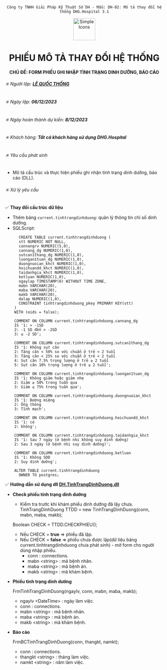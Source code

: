 <div align="center">

`Công ty TNHH Giải Pháp Kỹ Thuật Số DH - Mẫu: DH-02: Mô tả thay đổi hệ thống DHG.Hospital 3.1`

</div>

<div align="center">
  <img src="https://raw.githubusercontent.com/dh-hos/dhg.hospitalprinter/main/Deploy_Tools/Logo.ico" alt="Simple Icons" width=70>
  <h1>PHIẾU MÔ TẢ THAY ĐỔI HỆ THỐNG</h1>  
</div>
<div align="center">

#### CHỦ ĐỀ: FORM PHIẾU GHI NHẬP TÌNH TRẠNG DINH DƯỠNG, BÁO CÁO

</div>

###### :eight_spoked_asterisk: Người lập: [**LÊ QUỐC THỐNG**](https://github.com/lequocthong29)


###### :eight_spoked_asterisk: Ngày lập: **06/12/2023**

###### :eight_spoked_asterisk: Ngày hoàn thành dự kiến: **8/12/2023**

###### :eight_spoked_asterisk: Khách hàng: **Tất cả khách hàng sử dụng DHG.Hospital**

###### :eight_spoked_asterisk: Yêu cầu phát sinh

- Mô tả cấu trúc và thực hiện phiếu ghi nhận tình trạng dinh dưỡng, báo cáo (DLL).

###### :eight_spoked_asterisk: Xử lý yêu cầu

:white_check_mark: **Thay đổi cấu trúc dữ liệu**

- Thêm bảng `current.tinhtrangdinhduong`: quản lý thông tin chỉ số dinh dưỡng.
- SQLScript: 

```
      CREATE TABLE current.tinhtrangdinhduong (
      stt NUMERIC NOT NULL,
      cannangrv NUMERIC(5,0),
      cannang_dg NUMERIC(1,0),
      sutcan1thang_dg NUMERIC(1,0),
      luongan1tuan_dg NUMERIC(1,0),
      duongnuoian_khct NUMERIC(1,0),
      hoichuandd_khct NUMERIC(1,0),
      taidanhgia_khct NUMERIC(1,0),
      ketluan NUMERIC(1,0),
      ngaylap TIMESTAMP(0) WITHOUT TIME ZONE,
      mabn VARCHAR(20),
      maba VARCHAR(20),
      makb VARCHAR(20),
      dalap NUMERIC(1,0),
      CONSTRAINT tinhtrangdinhduong_pkey PRIMARY KEY(stt)
    ) 
    WITH (oids = false);
    
    COMMENT ON COLUMN current.tinhtrangdinhduong.cannang_dg
    IS '1: > -1SD
    2: -1 SD đến > -2SD
    3: ≤ -2 SD';
    
    COMMENT ON COLUMN current.tinhtrangdinhduong.sutcan1thang_dg
    IS '1: Không sụt cân
    2: Tăng cân < 50% so với chuẩn ở trẻ < 2 tuổi
    3: Tăng cân < 25% so với chuẩn ở trẻ < 2 tuổi
    4: Sụt cân 7.5% trọng lượng ở trẻ ≥ 2 tuổi
    5: Sụt cân 10% trọng lượng ở trẻ ≥ 2 tuổi';
    
    COMMENT ON COLUMN current.tinhtrangdinhduong.luongan1tuan_dg
    IS '1: Không giảm hoặc giảm nhẹ
    2: Giảm ≥ 50% trong tuần qua
    3: Giảm ≥ 75% trong tuần qua';
    
    COMMENT ON COLUMN current.tinhtrangdinhduong.duongnuoian_khct
    IS '1: Đường miệng
    2: Ống thông
    3: Tĩnh mạch';
    
    COMMENT ON COLUMN current.tinhtrangdinhduong.hoichuandd_khct
    IS '1: có
    2: không';
    
    COMMENT ON COLUMN current.tinhtrangdinhduong.taidanhgia_khct
    IS '1: Sau 7 ngày (ở bệnh nhi không suy dinh dưỡng)
    2: Sau 3 ngày (ở bệnh nhi suy dinh dưỡng)';
    
    COMMENT ON COLUMN current.tinhtrangdinhduong.ketluan
    IS '1: Không SDD
    2: Suy dinh dưỡng';
    
    ALTER TABLE current.tinhtrangdinhduong
      OWNER TO postgres;
```


:white_check_mark: **Hướng dẫn sử dụng dll [**DH.TinhTrangDinhDuong.dll**](https://github.com/dh-hos/oLibraries/blob/main/DH.TinhTrangDinhDuong.dll)**
- **Check phiếu tính trạng dinh dưỡng**
  * Kiểm tra trước khi khám phiếu dinh dưỡng đã lậy chưa.
  TinhTrangDinhDuong TTDD = new TinhTrangDinhDuong(conn, mabn, maba, makb);
  
  Boolean CHECK = TTDD.CHECKPHIEU();
  
  - Nếu CHECK = **true** => phiếu đã lập.
  - Nếu CHECK = **false** => phiếu chưa được lập(dữ liệu bảng current.tinhtrangdinhduong chưa phát sinh) - mở form cho người dùng nhập phiếu.
    + conn : connections.
    + mabn \<string\> : mã bệnh nhân.   
    + maba \<string\> : mã bệnh án. 
    + makb \<string\> : mã khám bệnh.
    
- **Phiếu tình trạng dinh dưỡng**

  FrmTinhTrangDinhDuong(ngaylv, conn, mabn, maba, makb);
  + ngaylv \<DateTime\> : ngày làm việc.  
  + conn : connections.
  + mabn \<string\> : mã bệnh nhân.   
  + maba \<string\> : mã bệnh án. 
  + makb \<string\> : mã khám bệnh.
- **Báo cáo**
    
  FrmBCTinhTrangDinhDuong(conn, thangkt, namkt);
  + conn : connections.
  + thangkt \<string\> : tháng làm việc.    
  + namkt \<string\> : năm làm việc.

  
